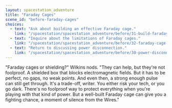 ```yaml
---
layout: spacestation_adventure
title: "Faraday Cages"
scene_id: "before-faraday-cages"
choices:
  - text: "Ask about building an effective Faraday cage."
    link: "/spacestation/spacestation_adventure/before/31-build-faraday-cage"
  - text: "Inquire about the limitations of Faraday cages."
    link: "/spacestation/spacestation_adventure/before/32-faraday-cage-limitations"
  - text: "Return to discussing power disconnection."
    link: "/spacestation/spacestation_adventure/before/30-power-disconnection"
---
```


"Faraday cages or shielding?" Wilkins nods. "They can help, but they're not foolproof. A shielded box that blocks electromagnetic fields. But it has to be perfect, no gaps, no weak points. And even then, a strong enough pulse can still get through. It's a trade-off, writer. You either risk your tech, or you go dark. There's no foolproof way to protect everything when you're playing with that kind of power. But a well-built Faraday cage can give you a fighting chance, a moment of silence from the Wires."
